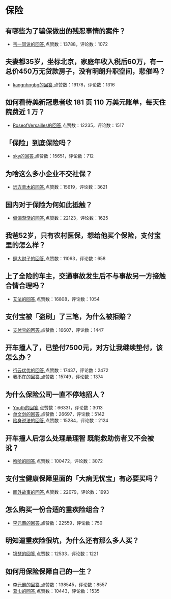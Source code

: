#  保险 
## 有哪些为了骗保做出的残忍事情的案件？
- [韦一同说的回答](https://www.zhihu.com/question/274653182/answer/904257934),点赞数：13788，评论数：1072
## 夫妻都35岁，坐标北京，家庭年收入税后60万，有一总价450万无贷款房子，没有明朗升职空间，悲催吗？
- [kangnhngbg的回答](https://www.zhihu.com/question/266700261/answer/312868667),点赞数：19178，评论数：1316
## 如何看待美新冠患者收 181 页 110 万美元账单，每天住院费近 1 万？
- [RoseofVersailles的回答](https://www.zhihu.com/question/401683283/answer/1288852447),点赞数：12235，评论数：1517
## 「保险」到底保险吗？
- [sky的回答](https://www.zhihu.com/question/19594639/answer/12993021),点赞数：15651，评论数：712
## 为啥这么多小企业不交社保？
- [远方青木的回答](https://www.zhihu.com/question/297719479/answer/1825875327),点赞数：15619，评论数：3621
## 国内对于保险为何如此抵触？
- [偏偏渐渐的回答](https://www.zhihu.com/question/58605364/answer/160627353),点赞数：22123，评论数：1625
## 我爸52岁，只有农村医保，想给他买个保险，支付宝里的怎么样？
- [肆大财子的回答](https://www.zhihu.com/question/333488427/answer/1098696487),点赞数：11063，评论数：658
## 上了全险的车主，交通事故发生后不与事故另一方接触合情合理吗？
- [艾法的回答](https://www.zhihu.com/question/32204730/answer/55466018),点赞数：16808，评论数：1054
## 支付宝被「盗刷」了三笔，为什么被拒赔？
- [支付宝的回答](https://www.zhihu.com/question/288937996/answer/463940234),点赞数：16607，评论数：1447
## 开车撞人了，已垫付7500元，对方让我继续垫付，该怎么办？
- [行云优优的回答](https://www.zhihu.com/question/359006672/answer/1218944007),点赞数：17437，评论数：2472
- [我不在的回答](https://www.zhihu.com/question/359006672/answer/1222085424),点赞数：15749，评论数：1374
## 为什么保险公司一直不停地招人？
- [Youth的回答](https://www.zhihu.com/question/312025070/answer/649044939),点赞数：66331，评论数：3013
- [单文剑的回答](https://www.zhihu.com/question/312025070/answer/631625459),点赞数：26697，评论数：5142
- [险身说法的回答](https://www.zhihu.com/question/312025070/answer/641961845),点赞数：15284，评论数：2124
## 开车撞人后怎么处理最理智 既能救助伤者又不会被讹？
- [哈哈的回答](https://www.zhihu.com/question/21717500/answer/25111227),点赞数：100472，评论数：3072
## 支付宝健康保障里面的「大病无忧宝」有必要买吗？
- [画外故事的回答](https://www.zhihu.com/question/60617863/answer/210413817),点赞数：22079，评论数：1993
## 怎么购买一份合适的重疾险组合？
- [李元霸的回答](https://www.zhihu.com/question/20745287/answer/22304813),点赞数：22559，评论数：750
## 明知道重疾险很坑，为什么还有那么多人买？
- [锦瑟的回答](https://www.zhihu.com/question/306404542/answer/568833486),点赞数：12533，评论数：1221
## 如何用保险保障自己的一生？
- [李元霸的回答](https://www.zhihu.com/question/22316395/answer/100909780),点赞数：138545，评论数：8557
- [葛巾的回答](https://www.zhihu.com/question/22316395/answer/21826314),点赞数：10443，评论数：1535
